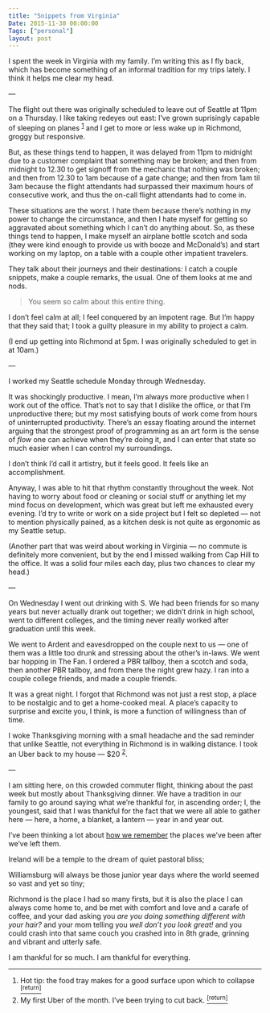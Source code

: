 ```yaml
---
title: "Snippets from Virginia"
Date: 2015-11-30 00:00:00
Tags: ["personal"]
layout: post
---
```


<p>I spent the week in Virginia with my family.  I’m writing this as I fly back, which has become something of an informal tradition for my trips lately.  I think it helps me clear my head.</p>


<p>—</p>


<p>The flight out there was originally scheduled to leave out of Seattle at 11pm on a Thursday.  I like taking redeyes out east: I’ve grown suprisingly capable of sleeping on planes <sup class="footnote-ref" id="fnref:1"><a href="#fn:1" rel="footnote">1</a></sup> and I get to more or less wake up in Richmond, groggy but responsive.</p>


<p>But, as these things tend to happen, it was delayed from 11pm to midnight due to a customer complaint that something may be broken; and then from midnight to 12.30 to get signoff from the mechanic that nothing was broken; and then from 12.30 to 1am because of a gate change; and then from 1am til 3am because the flight attendants had surpassed their maximum hours of consecutive work, and thus the on-call flight attendants had to come in.</p>


<p>These situations are the worst.  I hate them because there’s nothing in my power to change the circumstance, and then I hate myself for getting so aggravated about something which I can’t do anything about.  So, as these things tend to happen, I make myself an airplane bottle scotch and soda (they were kind enough to provide us with booze and McDonald’s) and start working on my laptop, on a table with a couple other impatient travelers.</p>


<p>They talk about their journeys and their destinations: I catch a couple snippets, make a couple remarks, the usual.  One of them looks at me and nods.</p>


<blockquote>
<p>You seem so calm about this entire thing.</p>
</blockquote>


<p>I don’t feel calm at all; I feel conquered by an impotent rage.  But I’m happy that they said that; I took a guilty pleasure in my ability to project a calm.</p>


<p>(I end up getting into Richmond at 5pm.  I was originally scheduled to get in at 10am.)</p>


<p>—</p>


<p>I worked my Seattle schedule Monday through Wednesday.</p>


<p>It was shockingly productive. I mean, I’m always more productive when I work out of the office.  That’s not to say that I dislike the office, or that I’m unproductive there; but my most satisfying bouts of work come from hours of uninterrupted productivity.  There’s an essay floating around the internet arguing that the strongest proof of programming as an art form is the sense of <em>flow</em> one can achieve when they’re doing it, and I can enter that state so much easier when I can control my surroundings.</p>


<p>I don’t think I’d call it artistry, but it feels good.  It feels like an accomplishment.</p>


<p>Anyway, I was able to hit that rhythm constantly throughout the week.  Not having to worry about food or cleaning or social stuff or anything let my mind focus on development, which was great but left me exhausted every evening.  I’d try to write or work on a side project but I felt so depleted — not to mention physically pained, as a kitchen desk is not quite as ergonomic as my Seattle setup.</p>


<p>(Another part that was weird about working in Virginia — no commute is definitely more convenient, but by the end I missed walking from Cap Hill to the office.  It was a solid four miles each day, plus two chances to clear my head.)</p>


<p>—</p>


<p>On Wednesday I went out drinking with S.  We had been friends for so many years but never actually drank out together; we didn’t drink in high school, went to different colleges, and the timing never really worked after graduation until this week.</p>


<p>We went to Ardent and eavesdropped on the couple next to us — one of them was a little too drunk and stressing about the other’s in-laws.  We went bar hopping in The Fan.  I ordered a PBR tallboy, then a scotch and soda, then another PBR tallboy, and from there the night grew hazy.  I ran into a couple college friends, and made a couple friends.</p>


<p>It was a great night.  I forgot that Richmond was not just a rest stop, a place to be nostalgic and to get a home-cooked meal.  A place’s capacity to surprise and excite you, I think, is more a function of willingness than of time.</p>


<p>I woke Thanksgiving morning with a small headache and the sad reminder that unlike Seattle, not everything in Richmond is in walking distance.  I took an Uber back to my house — $20 <sup class="footnote-ref" id="fnref:3"><a href="#fn:3" rel="footnote">2</a></sup>.</p>


<p>—</p>


<p>I am sitting here, on this crowded commuter flight, thinking about the past week but mostly about Thanksgiving dinner.  We have a tradition in our family to go around saying what we’re thankful for, in ascending order; I, the youngest, said that I was thankful for the fact that we were all able to gather here — here, a home, a blanket, a lantern — year in and year out.</p>


<p>I’ve been thinking a lot about <a href="http://localhost:1313/posts/cottage/">how we remember</a> the places we’ve been after we’ve left them.</p>


<p>Ireland will be a temple to the dream of quiet pastoral bliss;</p>


<p>Williamsburg will always be those junior year days where the world seemed so vast and yet so tiny;</p>


<p>Richmond is the place I had so many firsts, but it is also the place I can always come home to, and be met with comfort and love and a carafe of coffee, and your dad asking you <em>are you doing something different with your hair?</em> and your mom telling you <em>well don’t you look great!</em> and you could crash into that same couch you crashed into in 8th grade, grinning and vibrant and utterly safe.</p>


<p>I am thankful for so much.  I am thankful for everything.</p>


<div class="footnotes">
<hr/>
<ol>
<li id="fn:1">Hot tip: the food tray makes for a good surface upon which to collapse
 <a class="footnote-return" href="#fnref:1"><sup>[return]</sup></a></li>
<li id="fn:3">My first Uber of the month.  I’ve been trying to cut back.
 <a class="footnote-return" href="#fnref:3"><sup>[return]</sup></a></li>
</ol>
</div>
	